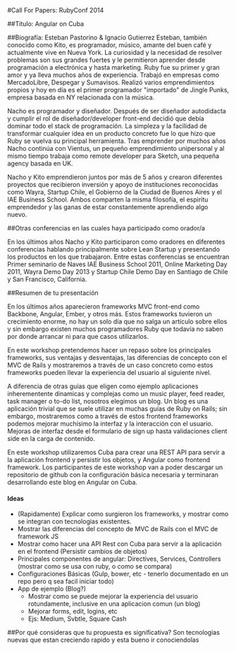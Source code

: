#Call For Papers: RubyConf 2014 

##Título: Angular on Cuba


##Biografía: Esteban Pastorino & Ignacio Gutierrez
Esteban, también conocido como Kito, es programador, músico, amante del buen café y actualmente vive en Nueva York. La curiosidad y la necesidad de resolver problemas son sus grandes fuertes y le permitieron aprender desde programación a electrónica y hasta marketing.
Ruby fue su primer y gran amor y ya lleva muchos años de experiencia. Trabajó en empresas como MercadoLibre, Despegar y Sumavisos. Realizó varios emprendimientos propios y hoy en día es el primer programador "importado" de Jingle Punks, empresa basada en NY relacionada con la música. 

Nacho es programador y diseñador. Después de ser diseñador autodidacta y cumplir el rol de diseñador/developer front-end decidió que debía dominar todo el stack de programación. La simpleza y la facilidad de transformar cualquier idea en un producto concreto fue lo que hizo que Ruby se vuelva su principal herramienta. Tras emprender por muchos años Nacho continúa con Vientus, un pequeño emprendimiento unipersonal y al mismo tiempo trabaja como remote developer para Sketch, una pequeña agency basada en UK.

Nacho y Kito emprendieron juntos por más de 5 años y crearon diferentes proyectos que recibieron inversión y apoyo de instituciones reconocidas como Wayra, Startup Chile, el Gobierno de la Ciudad de Buenos Aires y el IAE Business School. Ambos comparten la misma filosofía, el espiritu emprendedor y las ganas de estar constantemente aprendiendo algo nuevo.

##Otras conferencias en las cuales haya participado como orador/a

En los últimos años Nacho y Kito participaron como oradores en diferentes conferencias hablando principalmente sobre Lean Startup y presentando los productos en los que trabajaron.
Entre estas conferencias se encuentran Primer seminario de Naves IAE Business School 2011, Online Marketing Day 2011, Wayra Demo Day 2013 y Startup Chile Demo Day en Santiago de Chile y San Francisco, California.

##Resumen de tu presentación

En los últimos años aparecieron frameworks MVC front-end como Backbone, Angular, Ember, y otros más. Estos frameworks tuvieron un crecimiento enorme, no hay un solo día que no salga un artículo sobre ellos y sin embargo existen muchos programadores Ruby que todavía no saben por donde arrancar ni para que casos utilizarlos.

En este workshop pretendemos hacer un repaso sobre los principales frameworks, sus ventajas y desventajas, las diferencias de concepto con el MVC de Rails y mostraremos a través de un caso concreto como estos frameworks pueden llevar la experiencia del usuario al siguiente nivel.

A diferencia de otras guías que eligen como ejemplo aplicaciones inherementente dinamicas y complejas como un music player, feed reader, task manager o to-do list, nosotros elegimos un blog. Un blog es una aplicación trivial que se suele utilizar en muchas guías de Ruby on Rails; sin embargo, mostraremos como a través de estos frontend frameworks podemos mejorar muchísimo la interfaz y la interacción con el usuario. Mejoras de interfaz desde el formulario de sign up hasta validaciones client side en la carga de contenido.

En este workshop utilizaremos Cuba para crear una REST API para servir a la aplicación frontend y persistir los objetos, y Angular como frontend framework. Los participantes de este workshop van a poder descargar un repositorio de github con la configuración básica necesaria y terminaran desarrollando este blog en Angular on Cuba.


#### Ideas

- (Rapidamente) Explicar como surgieron los frameworks, y mostrar como se integran con tecnologias existentes.
- Mostrar las diferencias del concepto de MVC de Rails con el MVC de framework JS
- Mostrar como hacer una API Rest con Cuba para servir a la aplicación en el frontend (Persistir cambios de objetos)
- Principales componentes de angular: Directives, Services, Controllers (mostrar como se usa con ruby, o como se compara)
- Configuraciones Básicas (Gulp, bower, etc - tenerlo documentado en un repo pero q sea facil iniciar todo)
- App de ejemplo (Blog?)
  - Mostrar como se puede mejorar la experiencia del usuario rotundamente, inclusive en una aplicacion comun (un blog)
  - Mejorar forms, edit, logins, etc
  - Ejs: Medium, Svbtle, Square Cash
  

##Por qué consideras que tu propuesta es significativa?
Son tecnologias nuevas que estan creciendo rapido y esta bueno ir conociendolas
